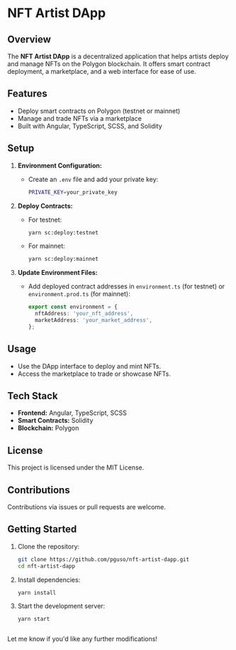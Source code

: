 # NFT Artist DApp

## Overview
The **NFT Artist DApp** is a decentralized application that helps artists deploy and manage NFTs on the Polygon blockchain. It offers smart contract deployment, a marketplace, and a web interface for ease of use.

## Features
- Deploy smart contracts on Polygon (testnet or mainnet)
- Manage and trade NFTs via a marketplace
- Built with Angular, TypeScript, SCSS, and Solidity

## Setup

1. **Environment Configuration:**
   - Create an `.env` file and add your private key:
     ```bash
     PRIVATE_KEY=your_private_key
     ```

2. **Deploy Contracts:**
   - For testnet:
     ```bash
     yarn sc:deploy:testnet
     ```
   - For mainnet:
     ```bash
     yarn sc:deploy:mainnet
     ```

3. **Update Environment Files:**
   - Add deployed contract addresses in `environment.ts` (for testnet) or `environment.prod.ts` (for mainnet):
     ```typescript
     export const environment = {
       nftAddress: 'your_nft_address',
       marketAddress: 'your_market_address',
     };
     ```

## Usage
- Use the DApp interface to deploy and mint NFTs.
- Access the marketplace to trade or showcase NFTs.

## Tech Stack
- **Frontend:** Angular, TypeScript, SCSS
- **Smart Contracts:** Solidity
- **Blockchain:** Polygon

## License
This project is licensed under the MIT License.

## Contributions
Contributions via issues or pull requests are welcome.

## Getting Started
1. Clone the repository:
   ```bash
   git clone https://github.com/pguso/nft-artist-dapp.git
   cd nft-artist-dapp
2. Install dependencies:
   ```bash
   yarn install
3. Start the development server:
   ```bash
   yarn start



Let me know if you'd like any further modifications!
